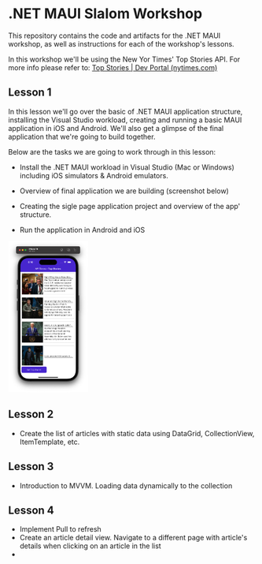# .NET MAUI Slalom Workshop

This repository contains the code and artifacts for the .NET MAUI workshop, as well as instructions for each of the workshop's lessons.



In this workshop we'll be using the New Yor Times' Top Stories API. For more info please refer to: [Top Stories | Dev Portal (nytimes.com)](https://developer.nytimes.com/docs/top-stories-product/1/overview)



## Lesson 1

In this lesson we'll go over the basic of .NET MAUI application structure, installing the Visual Studio workload, creating and running a basic MAUI application in iOS and Android. We'll also get a glimpse of the final application that we're going to build together.

Below are the tasks we are going to work through in this lesson:

* Install the .NET MAUI workload in Visual Studio (Mac or Windows) including iOS simulators & Android emulators.
* Overview of final application we are building (screenshot below)

* Creating the sigle page application project and overview of the app' structure.
* Run the application in Android and iOS

<img src="ScreenshotMauiApp.png" alt="Final MAUI App screenshot" style="zoom:30%;" />

## Lesson 2

* Create the list of articles with static data using DataGrid, CollectionView, ItemTemplate, etc.



## Lesson 3

* Introduction to MVVM. Loading data dynamically to the collection



## Lesson 4

* Implement Pull to refresh
* Create an article detail view. Navigate to a different page with article's details when clicking on an article in the list
* 